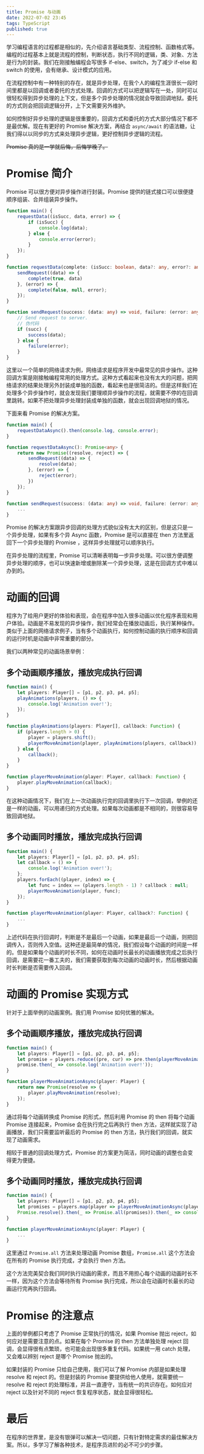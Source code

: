 ```yaml
---
title: Promise 与动画
date: 2022-07-02 23:45
tags: TypeScript
published: true
---
```


学习编程语言的过程都是相似的，先介绍语言基础类型、流程控制、函数格式等。编程的过程基本上就是流程的控制，判断状态，执行不同的逻辑，类、对象、方法是行为的封装。我们在刚接触编程会写很多 if-else、switch，为了减少 if-else 和 switch 的使用，会有继承、设计模式的应用。

<!-- more -->

在流程控制中有一种特别的存在，就是异步处理，在我个人的编程生涯很长一段时间里都是以回调或者委托的方式处理。回调的方式可以把逻辑写在一处，同时可以很轻松得到异步处理的上下文，但是多个异步处理的情况就会导致回调地狱。委托的方式则会把回调逻辑分开，上下文需要另外维护。

如何控制好异步处理的逻辑是很重要的，回调方式和委托的方式大部分情况下都不是最优解。现在有更好的 Promise 解决方案，再结合 `async/await` 的语法糖，让我们得以以同步的方式来处理异步逻辑，更好控制异步逻辑的流程。

~~Promise 真的是一学就后悔，后悔学晚了。~~

# Promise 简介

Promise 可以很方便对异步操作进行封装。Promise 提供的链式接口可以很便捷顺序组装、合并组装异步操作。

```typescript
function main() {
    requestData((isSucc, data, error) => {
        if (isSucc) {
            console.log(data);
        } else {
            console.error(error);
        }
    });
}

function requestData(complete: (isSucc: boolean, data?: any, error?: any) => void) {
    sendRequest((data) => {
        complete(true, data)
    }, (error) => {
        complete(false, null, error);
    });
}

function sendRequest(success: (data: any) => void, failure: (error: any) => void) {
    // Send request to server.
    // 伪代码
    if (succ) {
        success(data);
    } else {
        failure(error);
    }
}
```

这里以一个简单的网络请求为例，网络请求是程序开发中最常见的异步操作。这种回调方案是刚接触编程常用的处理方式。这种方式看起来也没有太大的问题，把网络请求的结果处理另外封装成单独的函数，看起来也是很简洁的。但是这样我们在处理多个异步操作时，就会发现我们要理顺异步操作的流程，就需要不停的在回调里跳转。如果不把处理异步处理封装成单独的函数，就会出现回调地狱的情况。

下面来看 Promise 的解决方案。

```typescript
function main() {
    requestDataAsync().then(console.log, console.error);
}

function requestDataAsync(): Promise<any> {
    return new Promise((resolve, reject) => {
        sendRequest((data) => {
            resolve(data);
        }, (error) => {
            reject(error);
        })
    });
}

function sendRequest(success: (data: any) => void, failure: (error: any) => void) {
    ...
}
```

Promise 的解决方案跟异步回调的处理方式貌似没有太大的区别，但是这只是一个异步处理，如果有多个异 Async 函数，Promise 是可以直接在 then 方法里返回下一个异步处理的 Promise ，这样异步处理就可以顺序执行。

在异步处理的流程里，Promise 可以清晰表明每一步异步处理。可以很方便调整异步处理的顺序，也可以快速新增或删除某一个异步处理，这是在回调方式中难以办到的。

# 动画的回调

程序为了给用户更好的体验和表现，会在程序中加入很多动画以优化程序表现和用户体验。动画是不易发现的异步操作，我们经常会在播放动画后，执行某种操作。类似于上面的网络请求例子，当有多个动画执行，如何控制动画的执行顺序和回调的运行时机是动画中非常重要的部分。

我们以两种常见的动画场景举例：

## 多个动画顺序播放，播放完成执行回调

```typescript
function main() {
    let players: Player[] = [p1, p2, p3, p4, p5];
    playAnimations(players, () => {
        console.log('Animation over!');
    });
}

function playAnimations(players: Player[], callback: Function) {
    if (players.length > 0) {
        player = players.shift();
        playerMoveAnimation(player, playAnimations(players, callback));
    } else {
        callback();
    }
}

function playerMoveAnimation(player: Player, callback: Function) {
    player.playMoveAnimation(callback);
}
```

在这种动画情况下，我们在上一次动画执行完的回调里执行下一次回调，举例的还是一样的动画，可以用递归的方式处理。如果每次动画都是不相同的，则很容易导致回调地狱。

## 多个动画同时播放，播放完成执行回调

```typescript
function main() {
    let players: Player[] = [p1, p2, p3, p4, p5];
    let callback = () => {
        console.log('Animation over!');
    };
    players.forEach((player, index) => {
        let func = index == (players.length - 1) ? callback : null;
        playerMoveAnimation(player, func);
    });
}

function playerMoveAnimation(player: Player, callback?: Function) {
    ...
}
```

上述代码在执行回调时，判断是不是最后一个动画，如果是最后一个动画，则把回调传入，否则传入空值。这种还是最简单的情况，我们假设每个动画的时间是一样的。但是如果每个动画的时长不同，如何在动画时长最长的动画播放完成之后执行回调，是需要花一番工夫的，我们需要获取到每次动画的动画时长，然后根据动画时长判断是否需要传入回调。

# 动画的 Promise 实现方式

针对于上面举例的动画案例。我们用 Promise 如何优雅的解决。

## 多个动画顺序播放，播放完成执行回调

```typescript
function main() {
    let players: Player[] = [p1, p2, p3, p4, p5];
    let promise = players.reduce((pre, cur) => pre.then(playerMoveAnimationAsync(cur)), Promise.resolve());
    promise.then(_ => console.log('Animation over!'));
}

function playerMoveAnimationAsync(player: Player) {
    return new Promise(resolve => {    
        player.playMoveAnimation(resolve);
    });
}
```

通过将每个动画转换成 Promise 的形式，然后利用 Promise 的 then 将每个动画 Promise 连接起来，Promise 会在执行完之后再执行 then 方法，这样就实现了动画播放，我们只需要监听最后的 Promise 的 then 方法，执行我们的回调，就实现了动画需求。

相较于普通的回调处理方式，Promise 的方案更为简洁，同时动画的调整也会变得更为便捷。

## 多个动画同时播放，播放完成执行回调

```typescript
function main() {
    let players: Player[] = [p1, p2, p3, p4, p5];
    let promises = players.map(player => playerMoveAnimationAsync(player));
    Promise.resolve().then(_ => Promise.all(promises)).then(_ => console.log('Animation over!'));
}

function playerMoveAnimationAsync(player: Player) {
    ...
}
```

这里通过 `Promise.all` 方法来处理动画 Promise 数组，`Promise.all` 这个方法会在所有的 Promise 执行完成，才会执行 then 方法。

这个方法完美契合我们同时执行动画的需求，而且不用担心每个动画的动画时长不一样，因为这个方法会等待所有 Promise 执行完成，所以会在动画时长最长的动画运行完再执行回调。

# Promise 的注意点

上面的举例都只考虑了 Promise 正常执行的情况，如果 Promise 抛出 reject，如何应对是需要注意的点。如果在每个 Promise 的 then 方法单独处理 reject 回调，会显得很有点繁琐，也可能会出现很多重复代码。如果统一用 catch 处理，又会难以辨别 reject 是哪个 Promise 抛出的。

如果封装的 Promise 只给自己使用，我们可以了解 Promise 内部是如果处理 resolve 和 reject 的。但是封装的 Promise 要提供给他人使用，就需要统一 resolve 和 reject 的处理标准，并且一直遵守，当有统一的共识存在。如何应对 reject 以及针对不同的 reject 恢复程序状态，就会显得很轻松。

# 最后

在程序的世界里，是没有银弹可以解决一切问题，只有针對特定需求的最佳解决方案。所以，多学习了解各种技术，是程序员进阶的必不可少的步骤。

